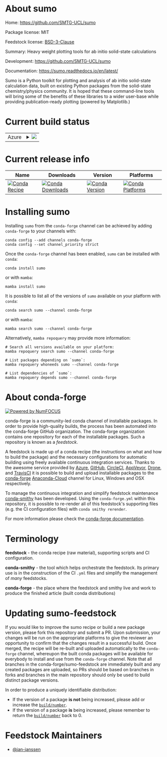 About sumo
==========

Home: https://github.com/SMTG-UCL/sumo

Package license: MIT

Feedstock license: [BSD-3-Clause](https://github.com/conda-forge/sumo-feedstock/blob/main/LICENSE.txt)

Summary: Heavy weight plotting tools for ab initio solid-state calculations

Development: https://github.com/SMTG-UCL/sumo

Documentation: https://sumo.readthedocs.io/en/latest/

Sumo is a Python toolkit for plotting and analysis of ab initio
solid-state calculation data, built on existing Python packages from
the solid-state chemistry/physics community. It is hoped that these
command-line tools will bring some of the benefits of these libraries
to a wider user-base while providing publication-ready plotting
(powered by Matplotlib.)


Current build status
====================


<table>
    
  <tr>
    <td>Azure</td>
    <td>
      <details>
        <summary>
          <a href="https://dev.azure.com/conda-forge/feedstock-builds/_build/latest?definitionId=10457&branchName=main">
            <img src="https://dev.azure.com/conda-forge/feedstock-builds/_apis/build/status/sumo-feedstock?branchName=main">
          </a>
        </summary>
        <table>
          <thead><tr><th>Variant</th><th>Status</th></tr></thead>
          <tbody><tr>
              <td>linux_64_python3.10.____cpython</td>
              <td>
                <a href="https://dev.azure.com/conda-forge/feedstock-builds/_build/latest?definitionId=10457&branchName=main">
                  <img src="https://dev.azure.com/conda-forge/feedstock-builds/_apis/build/status/sumo-feedstock?branchName=main&jobName=linux&configuration=linux_64_python3.10.____cpython" alt="variant">
                </a>
              </td>
            </tr><tr>
              <td>linux_64_python3.7.____cpython</td>
              <td>
                <a href="https://dev.azure.com/conda-forge/feedstock-builds/_build/latest?definitionId=10457&branchName=main">
                  <img src="https://dev.azure.com/conda-forge/feedstock-builds/_apis/build/status/sumo-feedstock?branchName=main&jobName=linux&configuration=linux_64_python3.7.____cpython" alt="variant">
                </a>
              </td>
            </tr><tr>
              <td>linux_64_python3.8.____cpython</td>
              <td>
                <a href="https://dev.azure.com/conda-forge/feedstock-builds/_build/latest?definitionId=10457&branchName=main">
                  <img src="https://dev.azure.com/conda-forge/feedstock-builds/_apis/build/status/sumo-feedstock?branchName=main&jobName=linux&configuration=linux_64_python3.8.____cpython" alt="variant">
                </a>
              </td>
            </tr><tr>
              <td>linux_64_python3.9.____cpython</td>
              <td>
                <a href="https://dev.azure.com/conda-forge/feedstock-builds/_build/latest?definitionId=10457&branchName=main">
                  <img src="https://dev.azure.com/conda-forge/feedstock-builds/_apis/build/status/sumo-feedstock?branchName=main&jobName=linux&configuration=linux_64_python3.9.____cpython" alt="variant">
                </a>
              </td>
            </tr><tr>
              <td>osx_64_python3.10.____cpython</td>
              <td>
                <a href="https://dev.azure.com/conda-forge/feedstock-builds/_build/latest?definitionId=10457&branchName=main">
                  <img src="https://dev.azure.com/conda-forge/feedstock-builds/_apis/build/status/sumo-feedstock?branchName=main&jobName=osx&configuration=osx_64_python3.10.____cpython" alt="variant">
                </a>
              </td>
            </tr><tr>
              <td>osx_64_python3.7.____cpython</td>
              <td>
                <a href="https://dev.azure.com/conda-forge/feedstock-builds/_build/latest?definitionId=10457&branchName=main">
                  <img src="https://dev.azure.com/conda-forge/feedstock-builds/_apis/build/status/sumo-feedstock?branchName=main&jobName=osx&configuration=osx_64_python3.7.____cpython" alt="variant">
                </a>
              </td>
            </tr><tr>
              <td>osx_64_python3.8.____cpython</td>
              <td>
                <a href="https://dev.azure.com/conda-forge/feedstock-builds/_build/latest?definitionId=10457&branchName=main">
                  <img src="https://dev.azure.com/conda-forge/feedstock-builds/_apis/build/status/sumo-feedstock?branchName=main&jobName=osx&configuration=osx_64_python3.8.____cpython" alt="variant">
                </a>
              </td>
            </tr><tr>
              <td>osx_64_python3.9.____cpython</td>
              <td>
                <a href="https://dev.azure.com/conda-forge/feedstock-builds/_build/latest?definitionId=10457&branchName=main">
                  <img src="https://dev.azure.com/conda-forge/feedstock-builds/_apis/build/status/sumo-feedstock?branchName=main&jobName=osx&configuration=osx_64_python3.9.____cpython" alt="variant">
                </a>
              </td>
            </tr><tr>
              <td>win_64_python3.10.____cpython</td>
              <td>
                <a href="https://dev.azure.com/conda-forge/feedstock-builds/_build/latest?definitionId=10457&branchName=main">
                  <img src="https://dev.azure.com/conda-forge/feedstock-builds/_apis/build/status/sumo-feedstock?branchName=main&jobName=win&configuration=win_64_python3.10.____cpython" alt="variant">
                </a>
              </td>
            </tr><tr>
              <td>win_64_python3.7.____cpython</td>
              <td>
                <a href="https://dev.azure.com/conda-forge/feedstock-builds/_build/latest?definitionId=10457&branchName=main">
                  <img src="https://dev.azure.com/conda-forge/feedstock-builds/_apis/build/status/sumo-feedstock?branchName=main&jobName=win&configuration=win_64_python3.7.____cpython" alt="variant">
                </a>
              </td>
            </tr><tr>
              <td>win_64_python3.8.____cpython</td>
              <td>
                <a href="https://dev.azure.com/conda-forge/feedstock-builds/_build/latest?definitionId=10457&branchName=main">
                  <img src="https://dev.azure.com/conda-forge/feedstock-builds/_apis/build/status/sumo-feedstock?branchName=main&jobName=win&configuration=win_64_python3.8.____cpython" alt="variant">
                </a>
              </td>
            </tr><tr>
              <td>win_64_python3.9.____cpython</td>
              <td>
                <a href="https://dev.azure.com/conda-forge/feedstock-builds/_build/latest?definitionId=10457&branchName=main">
                  <img src="https://dev.azure.com/conda-forge/feedstock-builds/_apis/build/status/sumo-feedstock?branchName=main&jobName=win&configuration=win_64_python3.9.____cpython" alt="variant">
                </a>
              </td>
            </tr>
          </tbody>
        </table>
      </details>
    </td>
  </tr>
</table>

Current release info
====================

| Name | Downloads | Version | Platforms |
| --- | --- | --- | --- |
| [![Conda Recipe](https://img.shields.io/badge/recipe-sumo-green.svg)](https://anaconda.org/conda-forge/sumo) | [![Conda Downloads](https://img.shields.io/conda/dn/conda-forge/sumo.svg)](https://anaconda.org/conda-forge/sumo) | [![Conda Version](https://img.shields.io/conda/vn/conda-forge/sumo.svg)](https://anaconda.org/conda-forge/sumo) | [![Conda Platforms](https://img.shields.io/conda/pn/conda-forge/sumo.svg)](https://anaconda.org/conda-forge/sumo) |

Installing sumo
===============

Installing `sumo` from the `conda-forge` channel can be achieved by adding `conda-forge` to your channels with:

```
conda config --add channels conda-forge
conda config --set channel_priority strict
```

Once the `conda-forge` channel has been enabled, `sumo` can be installed with `conda`:

```
conda install sumo
```

or with `mamba`:

```
mamba install sumo
```

It is possible to list all of the versions of `sumo` available on your platform with `conda`:

```
conda search sumo --channel conda-forge
```

or with `mamba`:

```
mamba search sumo --channel conda-forge
```

Alternatively, `mamba repoquery` may provide more information:

```
# Search all versions available on your platform:
mamba repoquery search sumo --channel conda-forge

# List packages depending on `sumo`:
mamba repoquery whoneeds sumo --channel conda-forge

# List dependencies of `sumo`:
mamba repoquery depends sumo --channel conda-forge
```


About conda-forge
=================

[![Powered by
NumFOCUS](https://img.shields.io/badge/powered%20by-NumFOCUS-orange.svg?style=flat&colorA=E1523D&colorB=007D8A)](https://numfocus.org)

conda-forge is a community-led conda channel of installable packages.
In order to provide high-quality builds, the process has been automated into the
conda-forge GitHub organization. The conda-forge organization contains one repository
for each of the installable packages. Such a repository is known as a *feedstock*.

A feedstock is made up of a conda recipe (the instructions on what and how to build
the package) and the necessary configurations for automatic building using freely
available continuous integration services. Thanks to the awesome service provided by
[Azure](https://azure.microsoft.com/en-us/services/devops/), [GitHub](https://github.com/),
[CircleCI](https://circleci.com/), [AppVeyor](https://www.appveyor.com/),
[Drone](https://cloud.drone.io/welcome), and [TravisCI](https://travis-ci.com/)
it is possible to build and upload installable packages to the
[conda-forge](https://anaconda.org/conda-forge) [Anaconda-Cloud](https://anaconda.org/)
channel for Linux, Windows and OSX respectively.

To manage the continuous integration and simplify feedstock maintenance
[conda-smithy](https://github.com/conda-forge/conda-smithy) has been developed.
Using the ``conda-forge.yml`` within this repository, it is possible to re-render all of
this feedstock's supporting files (e.g. the CI configuration files) with ``conda smithy rerender``.

For more information please check the [conda-forge documentation](https://conda-forge.org/docs/).

Terminology
===========

**feedstock** - the conda recipe (raw material), supporting scripts and CI configuration.

**conda-smithy** - the tool which helps orchestrate the feedstock.
                   Its primary use is in the construction of the CI ``.yml`` files
                   and simplify the management of *many* feedstocks.

**conda-forge** - the place where the feedstock and smithy live and work to
                  produce the finished article (built conda distributions)


Updating sumo-feedstock
=======================

If you would like to improve the sumo recipe or build a new
package version, please fork this repository and submit a PR. Upon submission,
your changes will be run on the appropriate platforms to give the reviewer an
opportunity to confirm that the changes result in a successful build. Once
merged, the recipe will be re-built and uploaded automatically to the
`conda-forge` channel, whereupon the built conda packages will be available for
everybody to install and use from the `conda-forge` channel.
Note that all branches in the conda-forge/sumo-feedstock are
immediately built and any created packages are uploaded, so PRs should be based
on branches in forks and branches in the main repository should only be used to
build distinct package versions.

In order to produce a uniquely identifiable distribution:
 * If the version of a package **is not** being increased, please add or increase
   the [``build/number``](https://docs.conda.io/projects/conda-build/en/latest/resources/define-metadata.html#build-number-and-string).
 * If the version of a package **is** being increased, please remember to return
   the [``build/number``](https://docs.conda.io/projects/conda-build/en/latest/resources/define-metadata.html#build-number-and-string)
   back to 0.

Feedstock Maintainers
=====================

* [@jan-janssen](https://github.com/jan-janssen/)

